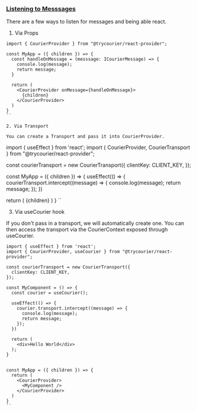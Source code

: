 ### [Listening to Messsages](#listening)

There are a few ways to listen for messages and being able react.

1. Via Props

```
import { CourierProvider } from "@trycourier/react-provider";

const MyApp = ({ children }) => {
  const handleOnMessage = (messsage: ICourierMessage) => {
    console.log(message);
    return message;
  }

  return (
    <CourierProvider onMessage={handleOnMessage}>
      {children}
    </CourierProvider>
  )
}
``

2. Via Transport

You can create a Transport and pass it into CourierProvider.

```

import { useEffect } from 'react';
import { CourierProvider, CourierTransport } from "@trycourier/react-provider";

const courierTransport = new CourierTransport({
clientKey: CLIENT_KEY,
});

const MyApp = ({ children }) => {
useEffect(() => {
courierTransport.intercept((message) => {
console.log(message);
return message;
});
})

return (
<CourierProvider transport={courierTransport}>
{children}
</CourierProvider>
)
}
``

3. Via useCourier hook

If you don't pass in a transport, we will automatically create one. You can then access the transport via the CourierContext exposed through useCourier.

```
import { useEffect } from 'react';
import { CourierProvider, useCourier } from "@trycourier/react-provider";

const courierTransport = new CourierTransport({
  clientKey: CLIENT_KEY,
});

const MyComponent = () => {
  const courier = useCourier();

  useEffect(() => {
    courier.transport.intercept((message) => {
      console.log(message);
      return message;
    });
  })

  return (
    <div>Hello World</div>
  );
}


const MyApp = ({ children }) => {
  return (
    <CourierProvider>
      <MyComponent />
    </CourierProvider>
  )
}
``
```
